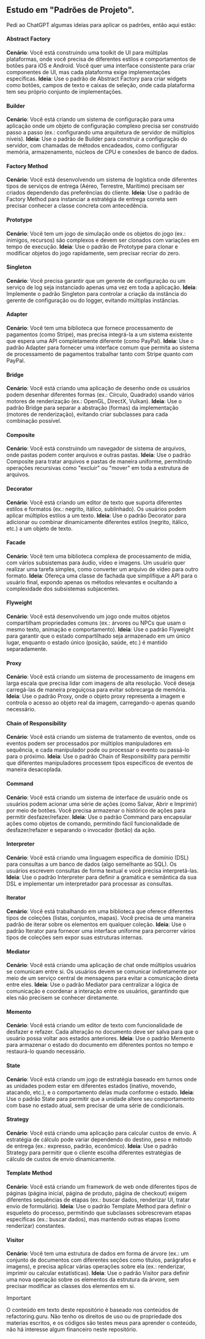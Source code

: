 ## Estudo em "Padrões de Projeto".
Pedi ao ChatGPT algumas ideias para aplicar os padrões, então aqui estão:

#### Abstract Factory
**Cenário**: Você está construindo uma toolkit de UI para múltiplas plataformas, onde você precisa de diferentes estilos e comportamentos de botões para iOS e Android. Você quer uma interface consistente para criar componentes de UI, mas cada plataforma exige implementações específicas.
**Ideia**: Use o padrão de Abstract Factory para criar widgets como botões, campos de texto e caixas de seleção, onde cada plataforma tem seu próprio conjunto de implementações.

#### Builder
**Cenário**: Você está criando um sistema de configuração para uma aplicação onde um objeto de configuração complexo precisa ser construído passo a passo (ex.: configurando uma arquitetura de servidor de múltiplos níveis).
**Ideia**: Use o padrão de Builder para construir a configuração do servidor, com chamadas de métodos encadeados, como configurar memória, armazenamento, núcleos de CPU e conexões de banco de dados.

#### Factory Method
**Cenário**: Você está desenvolvendo um sistema de logística onde diferentes tipos de serviços de entrega (Aéreo, Terrestre, Marítimo) precisam ser criados dependendo das preferências do cliente.
**Ideia**: Use o padrão de Factory Method para instanciar a estratégia de entrega correta sem precisar conhecer a classe concreta com antecedência.

#### Prototype
**Cenário**: Você tem um jogo de simulação onde os objetos do jogo (ex.: inimigos, recursos) são complexos e devem ser clonados com variações em tempo de execução.
**Ideia**: Use o padrão de Prototype para clonar e modificar objetos do jogo rapidamente, sem precisar recriar do zero.

#### Singleton
**Cenário**: Você precisa garantir que um gerente de configuração ou um serviço de log seja instanciado apenas uma vez em toda a aplicação.
**Ideia**: Implemente o padrão Singleton para controlar a criação da instância do gerente de configuração ou do logger, evitando múltiplas instâncias.

#### Adapter
**Cenário**: Você tem uma biblioteca que fornece processamento de pagamentos (como Stripe), mas precisa integrá-la a um sistema existente que espera uma API completamente diferente (como PayPal).
**Ideia**: Use o padrão Adapter para fornecer uma interface comum que permita ao sistema de processamento de pagamentos trabalhar tanto com Stripe quanto com PayPal.

#### Bridge
**Cenário**: Você está criando uma aplicação de desenho onde os usuários podem desenhar diferentes formas (ex.: Círculo, Quadrado) usando vários motores de renderização (ex.: OpenGL, DirectX, Vulkan).
**Ideia**: Use o padrão Bridge para separar a abstração (formas) da implementação (motores de renderização), evitando criar subclasses para cada combinação possível.

#### Composite
**Cenário**: Você está construindo um navegador de sistema de arquivos, onde pastas podem conter arquivos e outras pastas.
**Ideia**: Use o padrão Composite para tratar arquivos e pastas de maneira uniforme, permitindo operações recursivas como "excluir" ou "mover" em toda a estrutura de arquivos.

#### Decorator
**Cenário**: Você está criando um editor de texto que suporta diferentes estilos e formatos (ex.: negrito, itálico, sublinhado). Os usuários podem aplicar múltiplos estilos a um texto.
**Ideia**: Use o padrão Decorator para adicionar ou combinar dinamicamente diferentes estilos (negrito, itálico, etc.) a um objeto de texto.

#### Facade
**Cenário**: Você tem uma biblioteca complexa de processamento de mídia, com vários subsistemas para áudio, vídeo e imagens. Um usuário quer realizar uma tarefa simples, como converter um arquivo de vídeo para outro formato.
**Ideia**: Ofereça uma classe de fachada que simplifique a API para o usuário final, expondo apenas os métodos relevantes e ocultando a complexidade dos subsistemas subjacentes.

#### Flyweight
**Cenário**: Você está desenvolvendo um jogo onde muitos objetos compartilham propriedades comuns (ex.: árvores ou NPCs que usam o mesmo texto, animação e comportamento).
**Ideia**: Use o padrão Flyweight para garantir que o estado compartilhado seja armazenado em um único lugar, enquanto o estado único (posição, saúde, etc.) é mantido separadamente.

#### Proxy
**Cenário**: Você está criando um sistema de processamento de imagens em larga escala que precisa lidar com imagens de alta resolução. Você deseja carregá-las de maneira preguiçosa para evitar sobrecarga de memória.
**Ideia**: Use o padrão Proxy, onde o objeto proxy representa a imagem e controla o acesso ao objeto real da imagem, carregando-o apenas quando necessário.

#### Chain of Responsibility
**Cenário**: Você está criando um sistema de tratamento de eventos, onde os eventos podem ser processados por múltiplos manipuladores em sequência, e cada manipulador pode ou processar o evento ou passá-lo para o próximo.
**Ideia**: Use o padrão Chain of Responsibility para permitir que diferentes manipuladores processem tipos específicos de eventos de maneira desacoplada.

#### Command
**Cenário**: Você está criando um sistema de interface de usuário onde os usuários podem acionar uma série de ações (como Salvar, Abrir e Imprimir) por meio de botões. Você precisa armazenar o histórico de ações para permitir desfazer/refazer.
**Ideia**: Use o padrão Command para encapsular ações como objetos de comando, permitindo fácil funcionalidade de desfazer/refazer e separando o invocador (botão) da ação.

#### Interpreter
**Cenário**: Você está criando uma linguagem específica de domínio (DSL) para consultas a um banco de dados (algo semelhante ao SQL). Os usuários escrevem consultas de forma textual e você precisa interpretá-las.
**Ideia**: Use o padrão Interpreter para definir a gramática e semântica da sua DSL e implementar um interpretador para processar as consultas.

#### Iterator
**Cenário**: Você está trabalhando em uma biblioteca que oferece diferentes tipos de coleções (listas, conjuntos, mapas). Você precisa de uma maneira padrão de iterar sobre os elementos em qualquer coleção.
**Ideia**: Use o padrão Iterator para fornecer uma interface uniforme para percorrer vários tipos de coleções sem expor suas estruturas internas.

#### Mediator
**Cenário**: Você está criando uma aplicação de chat onde múltiplos usuários se comunicam entre si. Os usuários devem se comunicar indiretamente por meio de um serviço central de mensagens para evitar a comunicação direta entre eles.
**Ideia**: Use o padrão Mediator para centralizar a lógica de comunicação e coordenar a interação entre os usuários, garantindo que eles não precisem se conhecer diretamente.

#### Memento
**Cenário**: Você está criando um editor de texto com funcionalidade de desfazer e refazer. Cada alteração no documento deve ser salva para que o usuário possa voltar aos estados anteriores.
**Ideia**: Use o padrão Memento para armazenar o estado do documento em diferentes pontos no tempo e restaurá-lo quando necessário.

#### State
**Cenário**: Você está criando um jogo de estratégia baseado em turnos onde as unidades podem estar em diferentes estados (inativo, movendo, atacando, etc.), e o comportamento delas muda conforme o estado.
**Ideia**: Use o padrão State para permitir que a unidade altere seu comportamento com base no estado atual, sem precisar de uma série de condicionais.

#### Strategy
**Cenário**: Você está criando uma aplicação para calcular custos de envio. A estratégia de cálculo pode variar dependendo do destino, peso e método de entrega (ex.: expresso, padrão, econômico).
**Ideia**: Use o padrão Strategy para permitir que o cliente escolha diferentes estratégias de cálculo de custos de envio dinamicamente.

#### Template Method
**Cenário**: Você está criando um framework de web onde diferentes tipos de páginas (página inicial, página de produto, página de checkout) exigem diferentes sequências de etapas (ex.: buscar dados, renderizar UI, tratar envio de formulário).
**Ideia**: Use o padrão Template Method para definir o esqueleto do processo, permitindo que subclasses sobrescrevam etapas específicas (ex.: buscar dados), mas mantendo outras etapas (como renderizar) constantes.

#### Visitor
**Cenário**: Você tem uma estrutura de dados em forma de árvore (ex.: um conjunto de documentos com diferentes seções como títulos, parágrafos e imagens), e precisa aplicar várias operações sobre ela (ex.: renderizar, imprimir ou calcular estatísticas).
**Ideia**: Use o padrão Visitor para definir uma nova operação sobre os elementos da estrutura da árvore, sem precisar modificar as classes dos elementos em si.

> [!IMPORTANT]
> O conteúdo em texto deste repositório é baseado nos conteúdos de refactoring.guru. Não tenho os direitos de uso ou de propriedade dos materias escritos, e os códigos são testes meus para aprender o conteúdo, não há interesse algum financeiro neste repositório. 